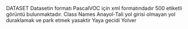 DATASET
Datasetin formatı PascalVOC için xml formatındadır
500 etiketli görüntü bulunmaktadır.
Class Names
Anayol-Tali yol
girisi olmayan yol
duraklamak ve park etmek yasaktir
Yaya gecidi
Yolver
